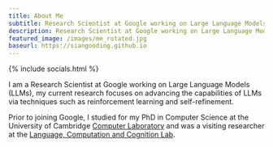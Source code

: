 ```yaml
---
title: About Me
subtitle: Research Scientist at Google working on Large Language Models 
description: Research Scientist at Google working on Large Language Models
featured_image: /images/me_rotated.jpg
baseurl: https://siangooding.github.io
---
```

{% include socials.html %}


I am a Research Scientist at Google working on Large Language Models (LLMs), my current research focuses on advancing the capabilities of LLMs via techniques such as reinforcement learning and self-refinement. 

Prior to joining Google, I studied for my PhD in Computer Science at the University of Cambridge <a href="https://www.cl.cam.ac.uk">Computer Laboratory</a> and was a visiting researcher at the <a href= "https://lacclab.github.io">Language, Computation and Cognition Lab</a>.